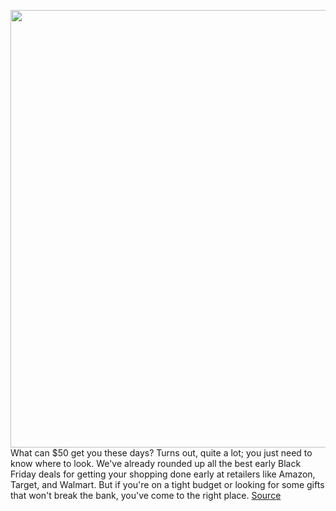 <img src='https://cdn.vox-cdn.com/thumbor/kyw_k6drn1XnhhkOJftzxOc55EE=/0x0:2040x1360/1200x800/filters:focal(857x517:1183x843)/cdn.vox-cdn.com/uploads/chorus_image/image/70165904/IMG_0034.0.jpg' width='700px' /><br/>
What can $50 get you these days? Turns out, quite a lot; you just need to know where to look. We've already rounded up all the best early Black Friday deals for getting your shopping done early at retailers like Amazon, Target, and Walmart. But if you're on a tight budget or looking for some gifts that won't break the bank, you've come to the right place.
<a href='https://www.theverge.com/22789905/black-friday-2021-tech-deals-under-50-cyber-monday'> Source <a/>